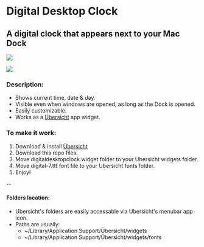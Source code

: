 # Digital Desktop Clock
## A digital clock that appears next to your Mac Dock

![](https://i.imgur.com/PqMaqgh.png)

![](https://i.imgur.com/k3liYcf.png)

### Description:
* Shows current time, date & day.
* Visible even when windows are opened, as long as the Dock is opened.
* Easily customizable.
* Works as a [Übersicht](http://tracesof.net/uebersicht/) app widget.

### To make it work:
1. Download & install [Übersicht](http://tracesof.net/uebersicht/)
2. Download this repo files.
3. Move digitaldesktopclock.widget folder to your Ubersicht widgets folder.
4. Move digital-7.ttf font file to your Ubersicht fonts folder. 
5. Enjoy!

--

#### Folders location:
- Ubersicht's folders are easily accessable via Ubersicht's menubar app icon.
- Paths are usually: 
  - ~/Library/Application Support/Übersicht/widgets 
  - ~/Library/Application Support/Übersicht/widgets/fonts
